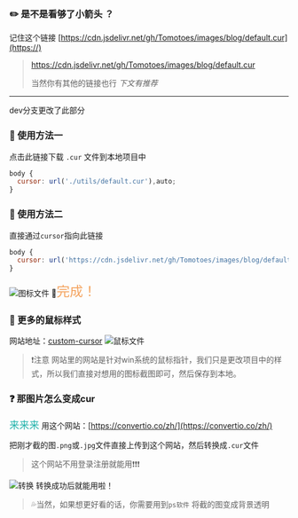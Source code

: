 
### ✏️ 是不是看够了小箭头 ？

记住这个链接 [https://cdn.jsdelivr.net/gh/Tomotoes/images/blog/default.cur](https://)

> https://cdn.jsdelivr.net/gh/Tomotoes/images/blog/default.cur
> 
> 当然你有其他的链接也行 *下文有推荐*
***

dev分支更改了此部分

### 🎯 使用方法一

点击此链接下载 `.cur` 文件到本地项目中

```javascript
body {
  cursor: url('./utils/default.cur'),auto;
}
```

### 📝 使用方法二

直接通过`cursor`指向此链接

```javascript
body {
  cursor: url('https://cdn.jsdelivr.net/gh/Tomotoes/images/blog/default.cur'),auto;
}
```
![图标文件](https://img-blog.csdnimg.cn/0d57000e86d843b685161bb82b358fd7.png)
🏁<font size=5 color=SandyBrown>完成！</font>

### 🎨 更多的鼠标样式
网站地址：[custom-cursor](https://custom-cursor.com/)
![鼠标文件](https://img-blog.csdnimg.cn/3aaa4ce997214fa2aaae143aef609704.png)

> ❗注意 网站里的网站是针对win系统的鼠标指针，我们只是更改项目中的样式，所以我们直接对想用的图标截图即可，然后保存到本地。

### ❓ 那图片怎么变成cur
<font size=4   color=LightSeaGreen>来来来</font> 用这个网站：[https://convertio.co/zh/](https://convertio.co/zh/)

把刚才截的图`.png`或`.jpg`文件直接上传到这个网站，然后转换成`.cur`文件

> 这个网站不用登录注册就能用❗❗❗

![转换](https://img-blog.csdnimg.cn/e347247f4bae4d4bbc51304c6ff8d3a1.png)
转换成功后就能用啦！

> 💦当然，如果想更好看的话，你需要用到`ps软件` 将截的图变成背景透明
